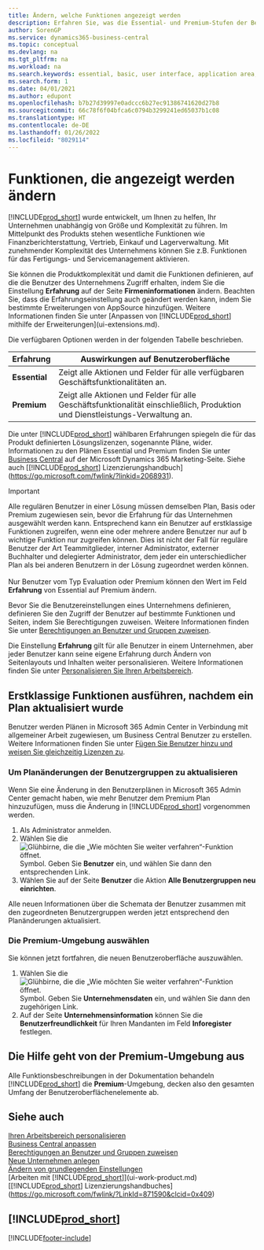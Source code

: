 ```yaml
---
title: Ändern, welche Funktionen angezeigt werden
description: Erfahren Sie, was die Essential- und Premium-Stufen der Benutzerfreundlichkeit für die Benutzerschnittstelle, Anwendungsbereiche und Ihr Unternehmen bedeutet.
author: SorenGP
ms.service: dynamics365-business-central
ms.topic: conceptual
ms.devlang: na
ms.tgt_pltfrm: na
ms.workload: na
ms.search.keywords: essential, basic, user interface, application area, experience
ms.search.form: 1
ms.date: 04/01/2021
ms.author: edupont
ms.openlocfilehash: b7b27d39997e0adccc6b27ec91386741620d27b8
ms.sourcegitcommit: 66c78f6f04bfca6c0794b3299241ed65037b1c08
ms.translationtype: HT
ms.contentlocale: de-DE
ms.lasthandoff: 01/26/2022
ms.locfileid: "8029114"
---
```

# <a name="change-which-features-are-displayed"></a>Funktionen, die angezeigt werden ändern
[!INCLUDE[prod_short](includes/prod_short.md)] wurde entwickelt, um Ihnen zu helfen, Ihr Unternehmen unabhängig von Größe und Komplexität zu führen. Im Mittelpunkt des Produkts stehen wesentliche Funktionen wie Finanzberichterstattung, Vertrieb, Einkauf und Lagerverwaltung. Mit zunehmender Komplexität des Unternehmens können Sie z.B. Funktionen für das Fertigungs- und Servicemanagement aktivieren.

Sie können die Produktkomplexität und damit die Funktionen definieren, auf die die Benutzer des Unternehmens Zugriff erhalten, indem Sie die Einstellung **Erfahrung** auf der Seite **Firmeninformationen** ändern. Beachten Sie, dass die Erfahrungseinstellung auch geändert werden kann, indem Sie bestimmte Erweiterungen von AppSource hinzufügen. Weitere Informationen finden Sie unter [Anpassen von [!INCLUDE[prod_short](includes/prod_short.md)] mithilfe der Erweiterungen](ui-extensions.md).

Die verfügbaren Optionen werden in der folgenden Tabelle beschrieben.

| Erfahrung | Auswirkungen auf Benutzeroberfläche |
| --- | --- |
| **Essential** |Zeigt alle Aktionen und Felder für alle verfügbaren Geschäftsfunktionalitäten an.|
| **Premium** |Zeigt alle Aktionen und Felder für alle Geschäftsfunktionalität einschließlich, Produktion und Dienstleistungs-Verwaltung an.|

Die unter [!INCLUDE[prod_short](includes/prod_short.md)] wählbaren Erfahrungen spiegeln die für das Produkt definierten Lösungslizenzen, sogenannte Pläne, wider. Informationen zu den Plänen Essential und Premium finden Sie unter [Business Central](https://go.microsoft.com/fwlink/?linkid=870242) auf der Microsoft Dynamics 365 Marketing-Seite. Siehe auch [[!INCLUDE[prod_short](includes/prod_short.md)] Lizenzierungshandbuch](https://go.microsoft.com/fwlink/?linkid=2068931).

> [!IMPORTANT]  
> Alle regulären Benutzer in einer Lösung müssen demselben Plan, Basis oder Premium zugewiesen sein, bevor die Erfahrung für das Unternehmen ausgewählt werden kann. Entsprechend kann ein Benutzer auf erstklassige Funktionen zugreifen, wenn eine oder mehrere andere Benutzer nur auf b wichtige Funktion nur zugreifen können. Dies ist nicht der Fall für reguläre Benutzer der Art Teammitglieder, interner Administrator, externer Buchhalter und delegierter Administrator, dem jeder ein unterschiedlicher Plan als bei anderen Benutzern in der Lösung zugeordnet werden können.<br /><br /> Nur Benutzer vom Typ Evaluation oder Premium können den Wert im Feld **Erfahrung** von Essential auf Premium ändern.

Bevor Sie die Benutzereinstellungen eines Unternehmens definieren, definieren Sie den Zugriff der Benutzer auf bestimmte Funktionen und Seiten, indem Sie Berechtigungen zuweisen. Weitere Informationen finden Sie unter [Berechtigungen an Benutzer und Gruppen zuweisen](ui-define-granular-permissions.md).

Die Einstellung **Erfahrung** gilt für alle Benutzer in einem Unternehmen, aber jeder Benutzer kann seine eigene Erfahrung durch Ändern von Seitenlayouts und Inhalten weiter personalisieren. Weitere Informationen finden Sie unter [Personalisieren Sie Ihren Arbeitsbereich](ui-personalization-user.md).

## <a name="enabling-premium-features-after-upgrading-a-plan"></a>Erstklassige Funktionen ausführen, nachdem ein Plan aktualisiert wurde
Benutzer werden Plänen in Microsoft 365 Admin Center in Verbindung mit allgemeiner Arbeit zugewiesen, um Business Central Benutzer zu erstellen. Weitere Informationen finden Sie unter [Fügen Sie Benutzer hinzu und weisen Sie gleichzeitig Lizenzen zu](/microsoft-365/admin/add-users/add-users?view=o365-worldwide&preserve-view=true).

### <a name="to-update-plan-changes-in-users-groups"></a>Um Planänderungen der Benutzergruppen zu aktualisieren
Wenn Sie eine Änderung in den Benutzerplänen in Microsoft 365 Admin Center gemacht haben, wie mehr Benutzer dem Premium Plan hinzuzufügen, muss die Änderung in [!INCLUDE[prod_short](includes/prod_short.md)] vorgenommen werden.

1. Als Administrator anmelden.
2. Wählen Sie die ![Glühbirne, die die „Wie möchten Sie weiter verfahren“-Funktion öffnet.](media/ui-search/search_small.png "Was möchten Sie tun?") Symbol. Geben Sie **Benutzer** ein, und wählen Sie dann den entsprechenden Link.
3. Wählen Sie auf der Seite **Benutzer** die Aktion **Alle Benutzergruppen neu einrichten**.

Alle neuen Informationen über die Schemata der Benutzer zusammen mit den zugeordneten Benutzergruppen werden jetzt entsprechend den Planänderungen aktualisiert.

### <a name="to-select-the-premium-experience"></a>Die Premium-Umgebung auswählen
Sie können jetzt fortfahren, die neuen Benutzeroberfläche auszuwählen.
1. Wählen Sie die ![Glühbirne, die die „Wie möchten Sie weiter verfahren“-Funktion öffnet.](media/ui-search/search_small.png "Was möchten Sie tun?") Symbol. Geben Sie **Unternehmensdaten** ein, und wählen Sie dann den zugehörigen Link.
2. Auf der Seite **Unternehmensinformation** können Sie die **Benutzerfreundlichkeit** für Ihren Mandanten im Feld **Inforegister** festlegen.

## <a name="help-assumes-premium-experience"></a>Die Hilfe geht von der Premium-Umgebung aus
Alle Funktionsbeschreibungen in der Dokumentation behandeln [!INCLUDE[prod_short](includes/prod_short.md)] die **Premium**-Umgebung, decken also den gesamten Umfang der Benutzeroberflächenelemente ab.

## <a name="see-also"></a>Siehe auch
[Ihren Arbeitsbereich personalisieren](ui-personalization-user.md)  
[Business Central anpassen](ui-customizing-overview.md)  
[Berechtigungen an Benutzer und Gruppen zuweisen](ui-define-granular-permissions.md)  
[Neue Unternehmen anlegen](about-new-company.md)  
[Ändern von grundlegenden Einstellungen](ui-change-basic-settings.md)  
[Arbeiten mit [!INCLUDE[prod_short](includes/prod_short.md)]](ui-work-product.md)  
[[!INCLUDE[prod_short](includes/prod_short.md)] Lizenzierungshandbuches](https://go.microsoft.com/fwlink/?LinkId=871590&clcid=0x409)

## [!INCLUDE[prod_short](includes/free_trial_md.md)]  


[!INCLUDE[footer-include](includes/footer-banner.md)]